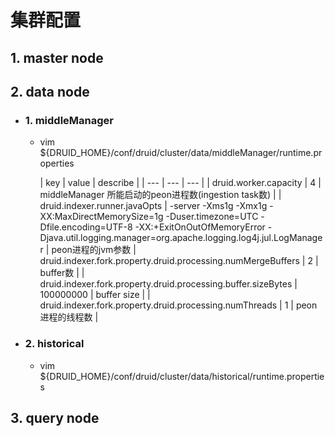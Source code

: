 # 集群配置

## 1. master node

## 2. data node

- ### 1. middleManager
    - vim ${DRUID_HOME}/conf/druid/cluster/data/middleManager/runtime.properties

      | key  | value  | describe |
            | --- | --- | --- |
      | druid.worker.capacity  | 4 | middleManager 所能启动的peon进程数(ingestion task数) |
      | druid.indexer.runner.javaOpts  | -server -Xms1g -Xmx1g -XX:MaxDirectMemorySize=1g -Duser.timezone=UTC -Dfile.encoding=UTF-8 -XX:+ExitOnOutOfMemoryError -Djava.util.logging.manager=org.apache.logging.log4j.jul.LogManager | peon进程的jvm参数
      | druid.indexer.fork.property.druid.processing.numMergeBuffers | 2 | buffer数 |
      | druid.indexer.fork.property.druid.processing.buffer.sizeBytes | 100000000 | buffer size |
      | druid.indexer.fork.property.druid.processing.numThreads | 1 | peon进程的线程数 |

- ### 2. historical
    - vim ${DRUID_HOME}/conf/druid/cluster/data/historical/runtime.properties

## 3. query node